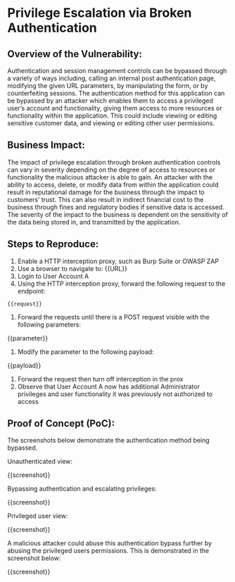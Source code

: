# Privilege Escalation via Broken Authentication

## Overview of the Vulnerability:

Authentication and session management controls can be bypassed through a variety of ways including, calling an internal post authentication page, modifying the given URL parameters, by manipulating the form, or by counterfeiting sessions. The authentication method for this application can be bypassed by an attacker which enables them to access a privileged user’s account and functionality, giving them access to more resources or functionality within the application. This could include viewing or editing sensitive customer data, and viewing or editing other user permissions.

## Business Impact:

The impact of privilege escalation through broken authentication controls can vary in severity depending on the degree of access to resources or functionality the malicious attacker is able to gain. An attacker with the ability to access, delete, or modify data from within the application could result in reputational damage for the business through the impact to customers’ trust. This can also result in indirect financial cost to the business through fines and regulatory bodies if sensitive data is accessed. The severity of the impact to the business is dependent on the sensitivity of the data being stored in, and transmitted by the application.

## Steps to Reproduce:

1. Enable a HTTP interception proxy, such as Burp Suite or OWASP ZAP
1. Use a browser to navigate to: {{URL}}
1. Login to User Account A
1. Using the HTTP interception proxy, forward the following request to the endpoint:

```HTTP
{{request}}
```

1. Forward the requests until there is a POST request visible with the following parameters:

{{parameter}}

1. Modify the parameter to the following payload:

{{payload}}

1. Forward the request then turn off interception in the prox
1. Observe that User Account A now has additional Administrator privileges and user functionality it was previously not authorized to access

## Proof of Concept (PoC):

The screenshots below demonstrate the authentication method being bypassed.

Unauthenticated view:

{{screenshot}}

Bypassing authentication and escalating privileges:

{{screenshot}}

Privileged user view:

{{screenshot}}

A malicious attacker could abuse this authentication bypass further by abusing the privileged users permissions. This is demonstrated in the screenshot below:

{{screenshot}}
